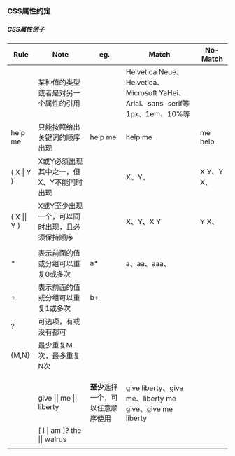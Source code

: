 ### CSS属性约定







##### CSS属性例子

| Rule         | Note                         | eg.                         | Match                                    | No-Match |
| ------------ | ---------------------------- | --------------------------- | ---------------------------------------- | -------- |
| <length>     | 某种值的类型或者是对另一个属性的引用           | <family-name><br /><length> | Helvetica Neue、Helvetica、Microsoft YaHei、Arial、sans-serif等 <br />1px、1em、10%等 |          |
| help me      | 只能按照给出关键词的顺序出现               | help me                     | help me                                  | me help  |
| ( X \| Y )   | X或Y必须出现其中之一，但X、Y不能同时出现       |                             | X、Y、                                     | X Y、Y X、 |
| ( X \|\| Y ) | X或Y至少出现一个，可以同时出现，且必须保持顺序     |                             | X、Y、X Y                                  | Y X、     |
|              |                              |                             |                                          |          |
| *            | 表示前面的值或分组可以重复0或多次            | a*                          | a、aa、aaa、                                |          |
| +            | 表示前面的值或分组可以重复1或多次            | b+                          |                                          |          |
| ?            | 可选项，有或没有都可                   |                             |                                          |          |
| {M,N}        | 最少重复M次，最多重复N次                |                             |                                          |          |
|              |                              |                             |                                          |          |
|              |                              |                             |                                          |          |
|              |                              |                             |                                          |          |
|              | give \|\| me \|\| liberty    | **至少**选择一个，可以任意顺序使用         | give liberty、give me、liberty me give、give me liberty |          |
|              | [ I \| am ]? the \|\| walrus |                             |                                          |          |
|              |                              |                             |                                          |          |

